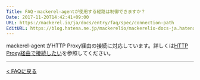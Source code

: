 ```yaml
---
Title: FAQ・mackerel-agentが使用する経路は制御できますか？
Date: 2017-11-20T14:42:41+09:00
URL: https://mackerel.io/ja/docs/entry/faq/spec/connection-path
EditURL: https://blog.hatena.ne.jp/mackerelio/mackerelio-docs-ja.hatenablog.mackerel.io/atom/entry/8599973812319462395
---
```


mackerel-agent がHTTP Proxy経由の接続に対応しています。詳しくは[HTTP Proxy経由で接続したい](https://mackerel.io/ja/docs/entry/spec/agent#config-file-proxy)を参照してください。

---

[< FAQに戻る](https://mackerel.io/ja/docs/entry/faq)
